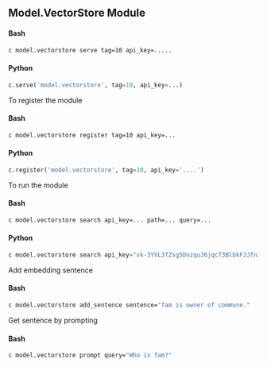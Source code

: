 

## Model.VectorStore Module

#### Bash
```bash
c model.vectorstore serve tag=10 api_key=.....
```
#### Python
```python
c.serve('model.vectorstore', tag=10, api_key=...)
```

To register the module

#### Bash
```bash
c model.vectorstore register tag=10 api_key=...
```

#### Python
```python
c.register('model.vectorstore', tag=10, api_key='....')
```

To run the module

#### Bash
```bash
c model.vectorstore search api_key=... path=... query=...
```

#### Python
```python
c model.vectorstore search api_key="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" path="state_of_the_union.txt" query="What did the president say about Ketanji"
```

Add embedding sentence
#### Bash
```bash
c model.vectorstore add_sentence sentence="fam is owner of commune."
```

Get sentence by prompting
#### Bash
```bash
c model.vectorstore prompt query="Who is fam?"
```
